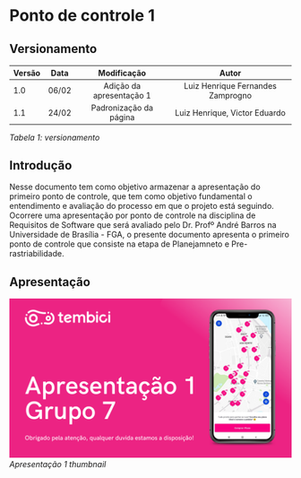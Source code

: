 # Ponto de controle 1

## Versionamento

| Versão | Data | Modificação | Autor |
|-|-|:-:|:-:|
| 1.0 | 06/02 | Adição da apresentação 1 | Luiz Henrique Fernandes Zamprogno |
| 1.1 | 24/02 | Padronização da página | Luiz Henrique, Victor Eduardo|

*Tabela 1: versionamento*

## Introdução

Nesse documento tem como objetivo armazenar a apresentação do primeiro ponto de controle, que tem como objetivo fundamental o entendimento e avaliação do processo em que o projeto está seguindo. Ocorrere uma apresentação por ponto de controle na disciplina de Requisitos de Software que será avaliado pelo Dr. Profº André Barros na Universidade de Brasília - FGA, o presente documento apresenta o primeiro ponto de controle que consiste na etapa de Planejamneto e Pre-rastriabilidade. 

## Apresentação

[![Apresentação 1](../assets/apresentacoes/AP1.png)](https://youtu.be/8ssdPAHgU4U)
*Apresentação 1 thumbnail*